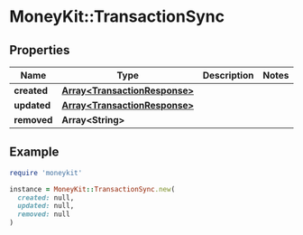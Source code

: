 # MoneyKit::TransactionSync

## Properties

| Name | Type | Description | Notes |
| ---- | ---- | ----------- | ----- |
| **created** | [**Array&lt;TransactionResponse&gt;**](TransactionResponse.md) |  |  |
| **updated** | [**Array&lt;TransactionResponse&gt;**](TransactionResponse.md) |  |  |
| **removed** | **Array&lt;String&gt;** |  |  |

## Example

```ruby
require 'moneykit'

instance = MoneyKit::TransactionSync.new(
  created: null,
  updated: null,
  removed: null
)
```


